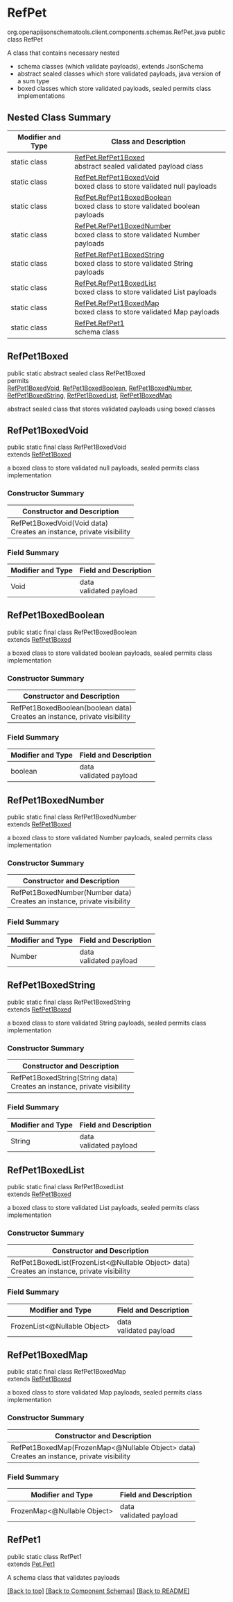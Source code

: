 # RefPet
org.openapijsonschematools.client.components.schemas.RefPet.java
public class RefPet

A class that contains necessary nested
- schema classes (which validate payloads), extends JsonSchema
- abstract sealed classes which store validated payloads, java version of a sum type
- boxed classes which store validated payloads, sealed permits class implementations

## Nested Class Summary
| Modifier and Type | Class and Description |
| ----------------- | ---------------------- |
| static class | [RefPet.RefPet1Boxed](#refpet1boxed)<br> abstract sealed validated payload class |
| static class | [RefPet.RefPet1BoxedVoid](#refpet1boxedvoid)<br> boxed class to store validated null payloads |
| static class | [RefPet.RefPet1BoxedBoolean](#refpet1boxedboolean)<br> boxed class to store validated boolean payloads |
| static class | [RefPet.RefPet1BoxedNumber](#refpet1boxednumber)<br> boxed class to store validated Number payloads |
| static class | [RefPet.RefPet1BoxedString](#refpet1boxedstring)<br> boxed class to store validated String payloads |
| static class | [RefPet.RefPet1BoxedList](#refpet1boxedlist)<br> boxed class to store validated List payloads |
| static class | [RefPet.RefPet1BoxedMap](#refpet1boxedmap)<br> boxed class to store validated Map payloads |
| static class | [RefPet.RefPet1](#refpet1)<br> schema class |

## RefPet1Boxed
public static abstract sealed class RefPet1Boxed<br>
permits<br>
[RefPet1BoxedVoid](#refpet1boxedvoid),
[RefPet1BoxedBoolean](#refpet1boxedboolean),
[RefPet1BoxedNumber](#refpet1boxednumber),
[RefPet1BoxedString](#refpet1boxedstring),
[RefPet1BoxedList](#refpet1boxedlist),
[RefPet1BoxedMap](#refpet1boxedmap)

abstract sealed class that stores validated payloads using boxed classes

## RefPet1BoxedVoid
public static final class RefPet1BoxedVoid<br>
extends [RefPet1Boxed](#refpet1boxed)

a boxed class to store validated null payloads, sealed permits class implementation

### Constructor Summary
| Constructor and Description |
| --------------------------- |
| RefPet1BoxedVoid(Void data)<br>Creates an instance, private visibility |

### Field Summary
| Modifier and Type | Field and Description |
| ----------------- | ---------------------- |
| Void | data<br>validated payload |

## RefPet1BoxedBoolean
public static final class RefPet1BoxedBoolean<br>
extends [RefPet1Boxed](#refpet1boxed)

a boxed class to store validated boolean payloads, sealed permits class implementation

### Constructor Summary
| Constructor and Description |
| --------------------------- |
| RefPet1BoxedBoolean(boolean data)<br>Creates an instance, private visibility |

### Field Summary
| Modifier and Type | Field and Description |
| ----------------- | ---------------------- |
| boolean | data<br>validated payload |

## RefPet1BoxedNumber
public static final class RefPet1BoxedNumber<br>
extends [RefPet1Boxed](#refpet1boxed)

a boxed class to store validated Number payloads, sealed permits class implementation

### Constructor Summary
| Constructor and Description |
| --------------------------- |
| RefPet1BoxedNumber(Number data)<br>Creates an instance, private visibility |

### Field Summary
| Modifier and Type | Field and Description |
| ----------------- | ---------------------- |
| Number | data<br>validated payload |

## RefPet1BoxedString
public static final class RefPet1BoxedString<br>
extends [RefPet1Boxed](#refpet1boxed)

a boxed class to store validated String payloads, sealed permits class implementation

### Constructor Summary
| Constructor and Description |
| --------------------------- |
| RefPet1BoxedString(String data)<br>Creates an instance, private visibility |

### Field Summary
| Modifier and Type | Field and Description |
| ----------------- | ---------------------- |
| String | data<br>validated payload |

## RefPet1BoxedList
public static final class RefPet1BoxedList<br>
extends [RefPet1Boxed](#refpet1boxed)

a boxed class to store validated List payloads, sealed permits class implementation

### Constructor Summary
| Constructor and Description |
| --------------------------- |
| RefPet1BoxedList(FrozenList<@Nullable Object> data)<br>Creates an instance, private visibility |

### Field Summary
| Modifier and Type | Field and Description |
| ----------------- | ---------------------- |
| FrozenList<@Nullable Object> | data<br>validated payload |

## RefPet1BoxedMap
public static final class RefPet1BoxedMap<br>
extends [RefPet1Boxed](#refpet1boxed)

a boxed class to store validated Map payloads, sealed permits class implementation

### Constructor Summary
| Constructor and Description |
| --------------------------- |
| RefPet1BoxedMap(FrozenMap<@Nullable Object> data)<br>Creates an instance, private visibility |

### Field Summary
| Modifier and Type | Field and Description |
| ----------------- | ---------------------- |
| FrozenMap<@Nullable Object> | data<br>validated payload |

## RefPet1
public static class RefPet1<br>
extends [Pet.Pet1](../../components/schemas/Pet.md#pet1)

A schema class that validates payloads

[[Back to top]](#top) [[Back to Component Schemas]](../../../README.md#Component-Schemas) [[Back to README]](../../../README.md)
